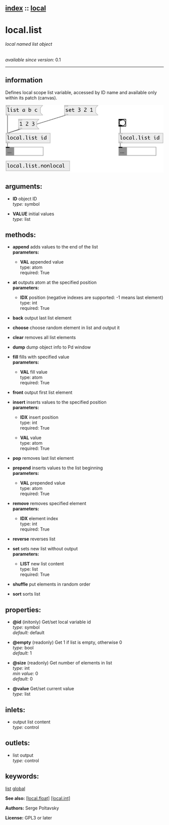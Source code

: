[index](index.html) :: [local](category_local.html)
---

# local.list

###### local named list object

*available since version:* 0.1

---


## information
Defines local scope list variable, accessed by ID name and available only within its patch (canvas).


[![example](../examples/img/local.list.jpg)](../examples/pd/local.list.pd)



## arguments:

* **ID**
object ID<br>
_type:_ symbol<br>

* **VALUE**
initial values<br>
_type:_ list<br>



## methods:

* **append**
adds values to the end of the list<br>
  __parameters:__
  - **VAL** appended value<br>
    type: atom <br>
    required: True <br>

* **at**
outputs atom at the specified position<br>
  __parameters:__
  - **IDX** position (negative indexes are supported: -1 means last element)<br>
    type: int <br>
    required: True <br>

* **back**
output last list element<br>

* **choose**
choose random element in list and output it<br>

* **clear**
removes all list elements<br>

* **dump**
dump object info to Pd window<br>

* **fill**
fills with specified value<br>
  __parameters:__
  - **VAL** fill value<br>
    type: atom <br>
    required: True <br>

* **front**
output first list element<br>

* **insert**
inserts values to the specified position<br>
  __parameters:__
  - **IDX** insert position<br>
    type: int <br>
    required: True <br>

  - **VAL** value<br>
    type: atom <br>
    required: True <br>

* **pop**
removes last list element<br>

* **prepend**
inserts values to the list beginning<br>
  __parameters:__
  - **VAL** prepended value<br>
    type: atom <br>
    required: True <br>

* **remove**
removes specified element<br>
  __parameters:__
  - **IDX** element index<br>
    type: int <br>
    required: True <br>

* **reverse**
reverses list<br>

* **set**
sets new list without output<br>
  __parameters:__
  - **LIST** new list content<br>
    type: list <br>
    required: True <br>

* **shuffle**
put elements in random order<br>

* **sort**
sorts list<br>




## properties:

* **@id** (initonly)
Get/set local variable id<br>
_type:_ symbol<br>
_default:_ default<br>

* **@empty** (readonly)
Get 1 if list is empty, otherwise 0<br>
_type:_ bool<br>
_default:_ 1<br>

* **@size** (readonly)
Get number of elements in list<br>
_type:_ int<br>
_min value:_ 0<br>
_default:_ 0<br>

* **@value** 
Get/set current value<br>
_type:_ list<br>



## inlets:

* output list content<br>
_type:_ control



## outlets:

* list output<br>
_type:_ control



## keywords:

[list](keywords/list.html)
[global](keywords/global.html)



**See also:**
[\[local.float\]](local.float.html)
[\[local.int\]](local.int.html)




**Authors:** Serge Poltavsky




**License:** GPL3 or later





